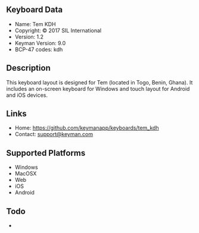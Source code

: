 Keyboard Data
-------------

* Name:           Tem KDH
* Copyright:      © 2017 SIL International
* Version:        1.2
* Keyman Version: 9.0
* BCP-47 codes:   kdh

Description
-----------

This keyboard layout is designed for Tem (located in Togo, Benin, Ghana). It includes
an on-screen keyboard for Windows and touch layout for Android and iOS devices.   

Links
-----

 * Home:     <https://github.com/keymanapp/keyboards/tem_kdh>
 * Contact:  <support@keyman.com>

Supported Platforms
-------------------

 * Windows
 * MacOSX
 * Web
 * iOS
 * Android

Todo
----

* 
